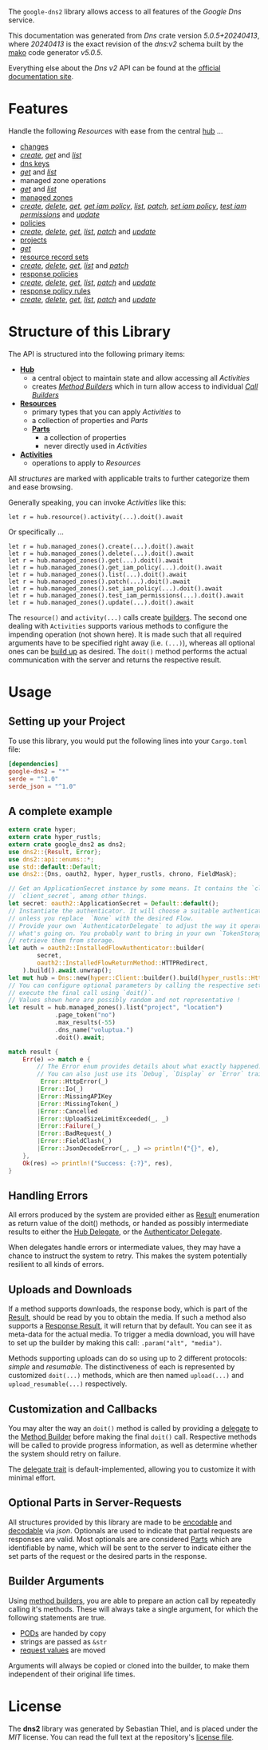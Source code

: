 <!---
DO NOT EDIT !
This file was generated automatically from 'src/generator/templates/api/README.md.mako'
DO NOT EDIT !
-->
The `google-dns2` library allows access to all features of the *Google Dns* service.

This documentation was generated from *Dns* crate version *5.0.5+20240413*, where *20240413* is the exact revision of the *dns:v2* schema built by the [mako](http://www.makotemplates.org/) code generator *v5.0.5*.

Everything else about the *Dns* *v2* API can be found at the
[official documentation site](https://cloud.google.com/dns/docs).
# Features

Handle the following *Resources* with ease from the central [hub](https://docs.rs/google-dns2/5.0.5+20240413/google_dns2/Dns) ...

* [changes](https://docs.rs/google-dns2/5.0.5+20240413/google_dns2/api::Change)
 * [*create*](https://docs.rs/google-dns2/5.0.5+20240413/google_dns2/api::ChangeCreateCall), [*get*](https://docs.rs/google-dns2/5.0.5+20240413/google_dns2/api::ChangeGetCall) and [*list*](https://docs.rs/google-dns2/5.0.5+20240413/google_dns2/api::ChangeListCall)
* [dns keys](https://docs.rs/google-dns2/5.0.5+20240413/google_dns2/api::DnsKey)
 * [*get*](https://docs.rs/google-dns2/5.0.5+20240413/google_dns2/api::DnsKeyGetCall) and [*list*](https://docs.rs/google-dns2/5.0.5+20240413/google_dns2/api::DnsKeyListCall)
* managed zone operations
 * [*get*](https://docs.rs/google-dns2/5.0.5+20240413/google_dns2/api::ManagedZoneOperationGetCall) and [*list*](https://docs.rs/google-dns2/5.0.5+20240413/google_dns2/api::ManagedZoneOperationListCall)
* [managed zones](https://docs.rs/google-dns2/5.0.5+20240413/google_dns2/api::ManagedZone)
 * [*create*](https://docs.rs/google-dns2/5.0.5+20240413/google_dns2/api::ManagedZoneCreateCall), [*delete*](https://docs.rs/google-dns2/5.0.5+20240413/google_dns2/api::ManagedZoneDeleteCall), [*get*](https://docs.rs/google-dns2/5.0.5+20240413/google_dns2/api::ManagedZoneGetCall), [*get iam policy*](https://docs.rs/google-dns2/5.0.5+20240413/google_dns2/api::ManagedZoneGetIamPolicyCall), [*list*](https://docs.rs/google-dns2/5.0.5+20240413/google_dns2/api::ManagedZoneListCall), [*patch*](https://docs.rs/google-dns2/5.0.5+20240413/google_dns2/api::ManagedZonePatchCall), [*set iam policy*](https://docs.rs/google-dns2/5.0.5+20240413/google_dns2/api::ManagedZoneSetIamPolicyCall), [*test iam permissions*](https://docs.rs/google-dns2/5.0.5+20240413/google_dns2/api::ManagedZoneTestIamPermissionCall) and [*update*](https://docs.rs/google-dns2/5.0.5+20240413/google_dns2/api::ManagedZoneUpdateCall)
* [policies](https://docs.rs/google-dns2/5.0.5+20240413/google_dns2/api::Policy)
 * [*create*](https://docs.rs/google-dns2/5.0.5+20240413/google_dns2/api::PolicyCreateCall), [*delete*](https://docs.rs/google-dns2/5.0.5+20240413/google_dns2/api::PolicyDeleteCall), [*get*](https://docs.rs/google-dns2/5.0.5+20240413/google_dns2/api::PolicyGetCall), [*list*](https://docs.rs/google-dns2/5.0.5+20240413/google_dns2/api::PolicyListCall), [*patch*](https://docs.rs/google-dns2/5.0.5+20240413/google_dns2/api::PolicyPatchCall) and [*update*](https://docs.rs/google-dns2/5.0.5+20240413/google_dns2/api::PolicyUpdateCall)
* [projects](https://docs.rs/google-dns2/5.0.5+20240413/google_dns2/api::Project)
 * [*get*](https://docs.rs/google-dns2/5.0.5+20240413/google_dns2/api::ProjectGetCall)
* [resource record sets](https://docs.rs/google-dns2/5.0.5+20240413/google_dns2/api::ResourceRecordSet)
 * [*create*](https://docs.rs/google-dns2/5.0.5+20240413/google_dns2/api::ResourceRecordSetCreateCall), [*delete*](https://docs.rs/google-dns2/5.0.5+20240413/google_dns2/api::ResourceRecordSetDeleteCall), [*get*](https://docs.rs/google-dns2/5.0.5+20240413/google_dns2/api::ResourceRecordSetGetCall), [*list*](https://docs.rs/google-dns2/5.0.5+20240413/google_dns2/api::ResourceRecordSetListCall) and [*patch*](https://docs.rs/google-dns2/5.0.5+20240413/google_dns2/api::ResourceRecordSetPatchCall)
* [response policies](https://docs.rs/google-dns2/5.0.5+20240413/google_dns2/api::ResponsePolicy)
 * [*create*](https://docs.rs/google-dns2/5.0.5+20240413/google_dns2/api::ResponsePolicyCreateCall), [*delete*](https://docs.rs/google-dns2/5.0.5+20240413/google_dns2/api::ResponsePolicyDeleteCall), [*get*](https://docs.rs/google-dns2/5.0.5+20240413/google_dns2/api::ResponsePolicyGetCall), [*list*](https://docs.rs/google-dns2/5.0.5+20240413/google_dns2/api::ResponsePolicyListCall), [*patch*](https://docs.rs/google-dns2/5.0.5+20240413/google_dns2/api::ResponsePolicyPatchCall) and [*update*](https://docs.rs/google-dns2/5.0.5+20240413/google_dns2/api::ResponsePolicyUpdateCall)
* [response policy rules](https://docs.rs/google-dns2/5.0.5+20240413/google_dns2/api::ResponsePolicyRule)
 * [*create*](https://docs.rs/google-dns2/5.0.5+20240413/google_dns2/api::ResponsePolicyRuleCreateCall), [*delete*](https://docs.rs/google-dns2/5.0.5+20240413/google_dns2/api::ResponsePolicyRuleDeleteCall), [*get*](https://docs.rs/google-dns2/5.0.5+20240413/google_dns2/api::ResponsePolicyRuleGetCall), [*list*](https://docs.rs/google-dns2/5.0.5+20240413/google_dns2/api::ResponsePolicyRuleListCall), [*patch*](https://docs.rs/google-dns2/5.0.5+20240413/google_dns2/api::ResponsePolicyRulePatchCall) and [*update*](https://docs.rs/google-dns2/5.0.5+20240413/google_dns2/api::ResponsePolicyRuleUpdateCall)




# Structure of this Library

The API is structured into the following primary items:

* **[Hub](https://docs.rs/google-dns2/5.0.5+20240413/google_dns2/Dns)**
    * a central object to maintain state and allow accessing all *Activities*
    * creates [*Method Builders*](https://docs.rs/google-dns2/5.0.5+20240413/google_dns2/client::MethodsBuilder) which in turn
      allow access to individual [*Call Builders*](https://docs.rs/google-dns2/5.0.5+20240413/google_dns2/client::CallBuilder)
* **[Resources](https://docs.rs/google-dns2/5.0.5+20240413/google_dns2/client::Resource)**
    * primary types that you can apply *Activities* to
    * a collection of properties and *Parts*
    * **[Parts](https://docs.rs/google-dns2/5.0.5+20240413/google_dns2/client::Part)**
        * a collection of properties
        * never directly used in *Activities*
* **[Activities](https://docs.rs/google-dns2/5.0.5+20240413/google_dns2/client::CallBuilder)**
    * operations to apply to *Resources*

All *structures* are marked with applicable traits to further categorize them and ease browsing.

Generally speaking, you can invoke *Activities* like this:

```Rust,ignore
let r = hub.resource().activity(...).doit().await
```

Or specifically ...

```ignore
let r = hub.managed_zones().create(...).doit().await
let r = hub.managed_zones().delete(...).doit().await
let r = hub.managed_zones().get(...).doit().await
let r = hub.managed_zones().get_iam_policy(...).doit().await
let r = hub.managed_zones().list(...).doit().await
let r = hub.managed_zones().patch(...).doit().await
let r = hub.managed_zones().set_iam_policy(...).doit().await
let r = hub.managed_zones().test_iam_permissions(...).doit().await
let r = hub.managed_zones().update(...).doit().await
```

The `resource()` and `activity(...)` calls create [builders][builder-pattern]. The second one dealing with `Activities`
supports various methods to configure the impending operation (not shown here). It is made such that all required arguments have to be
specified right away (i.e. `(...)`), whereas all optional ones can be [build up][builder-pattern] as desired.
The `doit()` method performs the actual communication with the server and returns the respective result.

# Usage

## Setting up your Project

To use this library, you would put the following lines into your `Cargo.toml` file:

```toml
[dependencies]
google-dns2 = "*"
serde = "^1.0"
serde_json = "^1.0"
```

## A complete example

```Rust
extern crate hyper;
extern crate hyper_rustls;
extern crate google_dns2 as dns2;
use dns2::{Result, Error};
use dns2::api::enums::*;
use std::default::Default;
use dns2::{Dns, oauth2, hyper, hyper_rustls, chrono, FieldMask};

// Get an ApplicationSecret instance by some means. It contains the `client_id` and
// `client_secret`, among other things.
let secret: oauth2::ApplicationSecret = Default::default();
// Instantiate the authenticator. It will choose a suitable authentication flow for you,
// unless you replace  `None` with the desired Flow.
// Provide your own `AuthenticatorDelegate` to adjust the way it operates and get feedback about
// what's going on. You probably want to bring in your own `TokenStorage` to persist tokens and
// retrieve them from storage.
let auth = oauth2::InstalledFlowAuthenticator::builder(
        secret,
        oauth2::InstalledFlowReturnMethod::HTTPRedirect,
    ).build().await.unwrap();
let mut hub = Dns::new(hyper::Client::builder().build(hyper_rustls::HttpsConnectorBuilder::new().with_native_roots().unwrap().https_or_http().enable_http1().build()), auth);
// You can configure optional parameters by calling the respective setters at will, and
// execute the final call using `doit()`.
// Values shown here are possibly random and not representative !
let result = hub.managed_zones().list("project", "location")
             .page_token("no")
             .max_results(-55)
             .dns_name("voluptua.")
             .doit().await;

match result {
    Err(e) => match e {
        // The Error enum provides details about what exactly happened.
        // You can also just use its `Debug`, `Display` or `Error` traits
         Error::HttpError(_)
        |Error::Io(_)
        |Error::MissingAPIKey
        |Error::MissingToken(_)
        |Error::Cancelled
        |Error::UploadSizeLimitExceeded(_, _)
        |Error::Failure(_)
        |Error::BadRequest(_)
        |Error::FieldClash(_)
        |Error::JsonDecodeError(_, _) => println!("{}", e),
    },
    Ok(res) => println!("Success: {:?}", res),
}

```
## Handling Errors

All errors produced by the system are provided either as [Result](https://docs.rs/google-dns2/5.0.5+20240413/google_dns2/client::Result) enumeration as return value of
the doit() methods, or handed as possibly intermediate results to either the
[Hub Delegate](https://docs.rs/google-dns2/5.0.5+20240413/google_dns2/client::Delegate), or the [Authenticator Delegate](https://docs.rs/yup-oauth2/*/yup_oauth2/trait.AuthenticatorDelegate.html).

When delegates handle errors or intermediate values, they may have a chance to instruct the system to retry. This
makes the system potentially resilient to all kinds of errors.

## Uploads and Downloads
If a method supports downloads, the response body, which is part of the [Result](https://docs.rs/google-dns2/5.0.5+20240413/google_dns2/client::Result), should be
read by you to obtain the media.
If such a method also supports a [Response Result](https://docs.rs/google-dns2/5.0.5+20240413/google_dns2/client::ResponseResult), it will return that by default.
You can see it as meta-data for the actual media. To trigger a media download, you will have to set up the builder by making
this call: `.param("alt", "media")`.

Methods supporting uploads can do so using up to 2 different protocols:
*simple* and *resumable*. The distinctiveness of each is represented by customized
`doit(...)` methods, which are then named `upload(...)` and `upload_resumable(...)` respectively.

## Customization and Callbacks

You may alter the way an `doit()` method is called by providing a [delegate](https://docs.rs/google-dns2/5.0.5+20240413/google_dns2/client::Delegate) to the
[Method Builder](https://docs.rs/google-dns2/5.0.5+20240413/google_dns2/client::CallBuilder) before making the final `doit()` call.
Respective methods will be called to provide progress information, as well as determine whether the system should
retry on failure.

The [delegate trait](https://docs.rs/google-dns2/5.0.5+20240413/google_dns2/client::Delegate) is default-implemented, allowing you to customize it with minimal effort.

## Optional Parts in Server-Requests

All structures provided by this library are made to be [encodable](https://docs.rs/google-dns2/5.0.5+20240413/google_dns2/client::RequestValue) and
[decodable](https://docs.rs/google-dns2/5.0.5+20240413/google_dns2/client::ResponseResult) via *json*. Optionals are used to indicate that partial requests are responses
are valid.
Most optionals are are considered [Parts](https://docs.rs/google-dns2/5.0.5+20240413/google_dns2/client::Part) which are identifiable by name, which will be sent to
the server to indicate either the set parts of the request or the desired parts in the response.

## Builder Arguments

Using [method builders](https://docs.rs/google-dns2/5.0.5+20240413/google_dns2/client::CallBuilder), you are able to prepare an action call by repeatedly calling it's methods.
These will always take a single argument, for which the following statements are true.

* [PODs][wiki-pod] are handed by copy
* strings are passed as `&str`
* [request values](https://docs.rs/google-dns2/5.0.5+20240413/google_dns2/client::RequestValue) are moved

Arguments will always be copied or cloned into the builder, to make them independent of their original life times.

[wiki-pod]: http://en.wikipedia.org/wiki/Plain_old_data_structure
[builder-pattern]: http://en.wikipedia.org/wiki/Builder_pattern
[google-go-api]: https://github.com/google/google-api-go-client

# License
The **dns2** library was generated by Sebastian Thiel, and is placed
under the *MIT* license.
You can read the full text at the repository's [license file][repo-license].

[repo-license]: https://github.com/Byron/google-apis-rsblob/main/LICENSE.md

